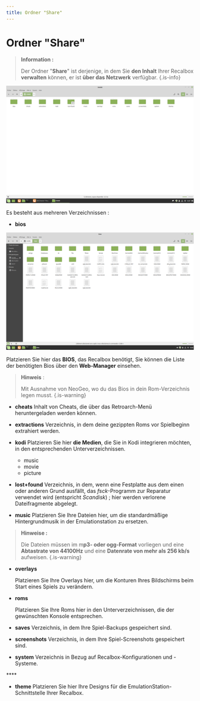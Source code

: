 ```yaml
---
title: Ordner "Share"
---
```


# Ordner "Share"


>**Information :**
>
>Der Ordner "**Share**" ist derjenige, in dem Sie **den Inhalt** Ihrer Recalbox **verwalten** können, er ist **über das Netzwerk** verfügbar.
{.is-info}

![](/migration-images/basis-handbuch/dateiverwaltung/image%20%28138%29.png)

  
Es besteht aus mehreren Verzeichnissen :

* **bios**

![](/migration-images/basis-handbuch/dateiverwaltung/image%20%2838%29.png)

Platzieren Sie hier das **BIOS**, das Recalbox benötigt, Sie können die Liste der benötigten Bios über den **Web-Manager** einsehen.


>**Hinweis** :
>
>Mit Ausnahme von NeoGeo, wo du das Bios in dein Rom-Verzeichnis legen musst.
{.is-warning}



* **cheats** Inhalt von Cheats, die über das Retroarch-Menü heruntergeladen werden können.



* **extractions** Verzeichnis, in dem deine gezippten Roms vor Spielbeginn extrahiert werden.



* **kodi** Platzieren Sie hier **die Medien**, die Sie in Kodi integrieren möchten, in den entsprechenden Unterverzeichnissen.
  * music
  * movie
  * picture



* **lost+found** Verzeichnis, in dem, wenn eine Festplatte aus dem einen oder anderen Grund ausfällt, das _fsck_-Programm zur Reparatur verwendet wird \(entspricht _Scandisk_\) ; hier werden verlorene Dateifragmente abgelegt.



* **music** Platzieren Sie Ihre Dateien hier, um die standardmäßige Hintergrundmusik in der Emulationstation zu ersetzen.


>**Hinweise :**  
>  
>Die Dateien müssen im m**p3- oder ogg-Format** vorliegen und eine **Abtastrate von 44100Hz** und eine **Datenrate von mehr als 256 kb/s** aufweisen.
{.is-warning}



* **overlays**

  Platzieren Sie Ihre Overlays hier, um die Konturen Ihres Bildschirms beim Start eines Spiels zu verändern.



* **roms**

  Platzieren Sie Ihre Roms hier in den Unterverzeichnissen, die der gewünschten Konsole entsprechen.



* **saves** Verzeichnis, in dem Ihre Spiel-Backups gespeichert sind.



* **screenshots** Verzeichnis, in dem Ihre Spiel-Screenshots gespeichert sind.



* **system** Verzeichnis in Bezug auf Recalbox-Konfigurationen und -Systeme.

\*\*\*\*

* **theme** Platzieren Sie hier Ihre Designs für die EmulationStation-Schnittstelle Ihrer Recalbox.

